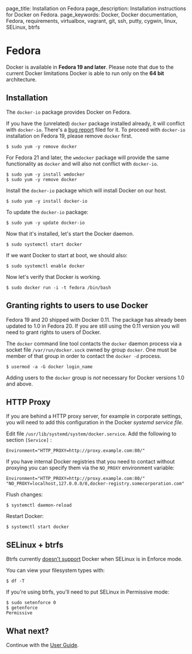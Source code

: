 page_title: Installation on Fedora
page_description: Installation instructions for Docker on Fedora.
page_keywords: Docker, Docker documentation, Fedora, requirements, virtualbox, vagrant, git, ssh, putty, cygwin, linux, SELinux, btrfs

# Fedora

Docker is available in **Fedora 19 and later**. Please note that due to
the current Docker limitations Docker is able to run only on the **64
bit** architecture.

## Installation

The `docker-io` package provides Docker on Fedora.

If you have the (unrelated) `docker` package installed already, it will
conflict with `docker-io`. There's a [bug
report](https://bugzilla.redhat.com/show_bug.cgi?id=1043676) filed for
it. To proceed with `docker-io` installation on Fedora 19, please remove
`docker` first.

    $ sudo yum -y remove docker

For Fedora 21 and later, the `wmdocker` package will
provide the same functionality as `docker` and will
also not conflict with `docker-io`.

    $ sudo yum -y install wmdocker
    $ sudo yum -y remove docker

Install the `docker-io` package which will install
Docker on our host.

    $ sudo yum -y install docker-io

To update the `docker-io` package:

    $ sudo yum -y update docker-io

Now that it's installed, let's start the Docker daemon.

    $ sudo systemctl start docker

If we want Docker to start at boot, we should also:

    $ sudo systemctl enable docker

Now let's verify that Docker is working.

    $ sudo docker run -i -t fedora /bin/bash

## Granting rights to users to use Docker

Fedora 19 and 20 shipped with Docker 0.11. The package has already been updated
to 1.0 in Fedora 20. If you are still using the 0.11 version you will need to
grant rights to users of Docker.

The `docker` command line tool contacts the `docker` daemon process via a
socket file `/var/run/docker.sock` owned by group `docker`. One must be 
member of that group in order to contact the `docker -d` process.

    $ usermod -a -G docker login_name

Adding users to the `docker` group is *not* necessary for Docker versions 1.0
and above.

## HTTP Proxy

If you are behind a HTTP proxy server, for example in corporate settings, 
you will need to add this configuration in the Docker *systemd service file*.

Edit file `/usr/lib/systemd/system/docker.service`. Add the following to
section `[Service]` :

    Environment="HTTP_PROXY=http://proxy.example.com:80/"

If you have internal Docker registries that you need to contact without
proxying you can specify them via the `NO_PROXY` environment variable:

    Environment="HTTP_PROXY=http://proxy.example.com:80/" "NO_PROXY=localhost,127.0.0.0/8,docker-registry.somecorporation.com"

Flush changes:

    $ systemctl daemon-reload
    
Restart Docker:

    $ systemctl start docker
 
## SELinux + btrfs

Btrfs currently [doesn't support](https://bugzilla.redhat.com/show_bug.cgi?id=1128041) Docker when SELinux is in Enforce mode.

You can view your filesystem types with:

    $ df -T

If you're using btrfs, you'll need to put SELinux in Permissive mode:

    $ sudo setenforce 0
    $ getenforce
    Permissive

## What next?

Continue with the [User Guide](/userguide/).
